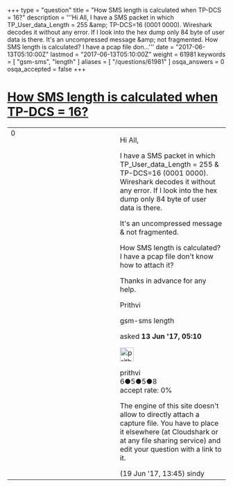 +++
type = "question"
title = "How SMS length is calculated when TP-DCS = 16?"
description = '''Hi All, I have a SMS packet in which TP_User_data_Length = 255 &amp;amp; TP-DCS=16 (0001 0000). Wireshark decodes it without any error. If I look into the hex dump only 84 byte of user data is there.  It&#x27;s an uncompressed message &amp;amp; not fragmented. How SMS length is calculated? I have a pcap file don...'''
date = "2017-06-13T05:10:00Z"
lastmod = "2017-06-13T05:10:00Z"
weight = 61981
keywords = [ "gsm-sms", "length" ]
aliases = [ "/questions/61981" ]
osqa_answers = 0
osqa_accepted = false
+++

<div class="headNormal">

# [How SMS length is calculated when TP-DCS = 16?](/questions/61981/how-sms-length-is-calculated-when-tp-dcs-16)

</div>

<div id="main-body">

<div id="askform">

<table id="question-table" style="width:100%;"><colgroup><col style="width: 50%" /><col style="width: 50%" /></colgroup><tbody><tr class="odd"><td style="width: 30px; vertical-align: top"><div class="vote-buttons"><div id="post-61981-score" class="post-score" title="current number of votes">0</div><div id="favorite-count" class="favorite-count"></div></div></td><td><div id="item-right"><div class="question-body"><p>Hi All,</p><p>I have a SMS packet in which TP_User_data_Length = 255 &amp; TP-DCS=16 (0001 0000). Wireshark decodes it without any error. If I look into the hex dump only 84 byte of user data is there.</p><p>It's an uncompressed message &amp; not fragmented.</p><p>How SMS length is calculated? I have a pcap file don't know how to attach it?</p><p>Thanks in advance for any help.</p><p>Prithvi</p></div><div id="question-tags" class="tags-container tags">gsm-sms length</div><div id="question-controls" class="post-controls"></div><div class="post-update-info-container"><div class="post-update-info post-update-info-user"><p>asked <strong>13 Jun '17, 05:10</strong></p><img src="https://secure.gravatar.com/avatar/f80796612a9bd2e5c17778ae0a41d8ba?s=32&amp;d=identicon&amp;r=g" class="gravatar" width="32" height="32" alt="prithvi&#39;s gravatar image" /><p>prithvi<br />
<span class="score" title="6 reputation points">6</span><span title="5 badges"><span class="badge1">●</span><span class="badgecount">5</span></span><span title="5 badges"><span class="silver">●</span><span class="badgecount">5</span></span><span title="8 badges"><span class="bronze">●</span><span class="badgecount">8</span></span><br />
<span class="accept_rate" title="Rate of the user&#39;s accepted answers">accept rate:</span> <span title="prithvi has no accepted answers">0%</span></p></div></div><div id="comments-container-61981" class="comments-container"><span id="62139"></span><div id="comment-62139" class="comment"><div id="post-62139-score" class="comment-score"></div><div class="comment-text"><p>The engine of this site doesn't allow to directly attach a capture file. You have to place it elsewhere (at Cloudshark or at any file sharing service) and edit your question with a link to it.</p></div><div id="comment-62139-info" class="comment-info"><span class="comment-age">(19 Jun '17, 13:45)</span> sindy</div></div></div><div id="comment-tools-61981" class="comment-tools"></div><div class="clear"></div><div id="comment-61981-form-container" class="comment-form-container"></div><div class="clear"></div></div></td></tr></tbody></table>

</div>

</div>

